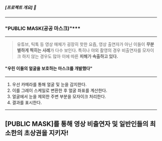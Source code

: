 ##### [프로젝트 개요] 👋

---
### "PUBLIC MASK(공공 마스크)"***
---

> 유튜브, 틱톡 등 영상 매체가 굉장히 핫한 요즘, 영상 출연자가 아닌 이들이 **무분별하게 찍히는 사례**가 다수 보인다.
> 특히나 야외 촬영의 경우 비출연자를 모자이크 하지 않는 경우도 많아 이에 따른 **피해가 속출하고 있다.**


#### "우린 이들의 얼굴을 보호하는 마스크를 개발했다"
---
1. 우선 카메라를 통해 얼굴 및 눈을 감지한다.
2. 이를 그레이 스케일로 변환한 후 얼굴 좌표를 계산한다.
3. 얼굴에서 눈을 제외한 주변 부분을 모자이크 처리한다.
4. 결과를 표시한다.
---


   ## [PUBLIC MASK]를 통해 영상 비출연자 및 일반인들의 최소한의 초상권을 지키자!
   
